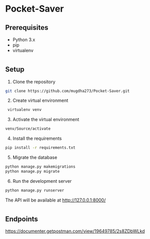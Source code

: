 # Pocket-Saver

## Prerequisites
- Python 3.x
- pip
- virtualenv

#
## Setup

1. Clone the repository
```bash
git clone https://github.com/mugdha273/Pocket-Saver.git
```

2. Create virtual environment
```bash
 virtualenv venv
```

3. Activate the virtual environment
```bash
venv/Source/activate
```

4. Install the requirements
```bash
pip install -r requirements.txt
```

5. Migrate the database
```bash
python manage.py makemigrations
python manage.py migrate
```
6. Run the development server

```bash
python manage.py runserver
```
The API will be available at http://127.0.0.1:8000/

#

## Endpoints

https://documenter.getpostman.com/view/19649785/2s8ZDbWLkd





